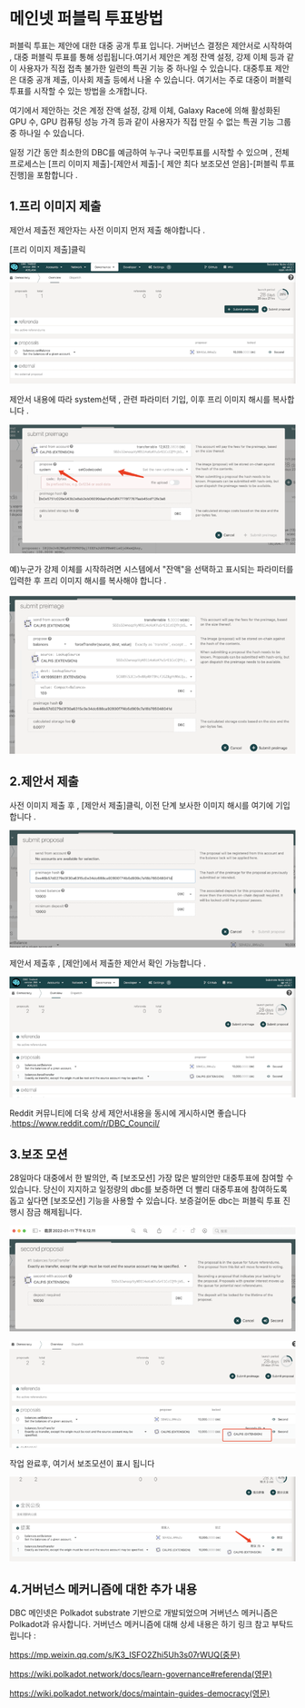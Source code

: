 # 메인넷 퍼블릭 투표방법

퍼블릭 투표는 제안에 대한 대중 공개 투표 입니다. 거버넌스 결정은 제안서로 시작하여 , 대중 퍼블릭 투표를 통해 성립됩니다.여기서 제안은 계정 잔액 설정, 강제 이체 등과 같이 사용자가 직접 접촉 불가한 일련의 특권 기능 중 하나일 수 있습니다. 대중투표 제안은 대중 공개 제출, 이사회 제출 등에서 나올 수 있습니다. 여기서는 주로 대중이 퍼블릭 투표를 시작할 수 있는 방법을 소개합니다.

여기에서 제안하는 것은 계정 잔액 설정, 강제 이체, Galaxy Race에 의해 활성화된 GPU 수, GPU 컴퓨팅 성능 가격 등과 같이 사용자가 직접 만질 수 없는 특권 기능 그룹 중 하나일 수 있습니다.

일정 기간 동안 최소한의 DBC를 예금하여 누구나 국민투표를 시작할 수 있으며 , 전체 프로세스는 [프리 이미지 제출]-[제안서 제출]-[ 제안 최다 보조모션 얻음]-[퍼블릭 투표 진행]을 포함합니다 .

## 1.프리 이미지 제출

제안서 제출전 제안자는 사전 이미지 먼저 제출 해야합니다 .

[프리 이미지 제출]클릭

![](./assets/proposing-referenda.assets/1.png)

제안서 내용에 따라 system선택 , 관련 파라미터 기입, 이후 프리 이미지 해시를 복사합니다 .

![](./assets/proposing-referenda.assets/2.png)

예)누군가 강제 이체를 시작하려면 시스템에서 "잔액"을 선택하고 표시되는 파라미터를 입력한 후 프리 이미지 해시를 복사해야 합니다 .

![](./assets/proposing-referenda.assets/3.png)

## 2.제안서 제출

사전 이미지 제출 후 , [제안서 제출]클릭, 이전 단계 보사한 이미지 해시를 여기에 기입합니다 .

![](./assets/proposing-referenda.assets/4.png)

제안서 제출후 , [제안]에서 제출한 제안서 확인 가능합니다 .

![](./assets/proposing-referenda.assets/5.png)

Reddit 커뮤니티에 더욱 상세 제안서내용을 동시에 게시하시면 좋습니다 .https://www.reddit.com/r/DBC_Council/

## 3.보조 모션

28일마다 대중에서 한 발의안, 즉 [보조모션] 가장 많은 발의안만 대중투표에 참여할 수 있습니다. 당신이 지지하고 일정량의 dbc를 보증하면 더 빨리 대중투표에 참여하도록 돕고 싶다면 [보조모션] 기능을 사용할 수 있습니다. 보증걸어둔 dbc는 퍼블릭 투표 진행시 잠금 해제됩니다.

![](./assets/proposing-referenda.assets/6.png)

![](./assets/proposing-referenda.assets/7.png)

작업 완료후, 여기서 보조모션이 표시 됩니다

![](./assets/proposing-referenda.assets/8.png)

## 4.거버넌스 메커니즘에 대한 추가 내용

DBC 메인넷은 Polkadot substrate 기반으로 개발되었으며 거버넌스 메커니즘은 Polkadot과 유사합니다. 거버넌스 메커니즘에 대해 상세 내용은 하기 링크 참고 부탁드립니다 :

https://mp.weixin.qq.com/s/K3_ISFO2Zhi5Uh3s07rWUQ(중문)

https://wiki.polkadot.network/docs/learn-governance#referenda(영문)

https://wiki.polkadot.network/docs/maintain-guides-democracy(영문)
